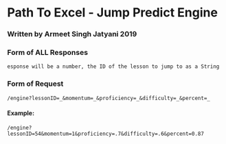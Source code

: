 # Path To Excel - Jump Predict Engine
### Written by Armeet Singh Jatyani 2019
### Form of ALL Responses
``` esponse will be a number, the ID of the lesson to jump to as a String ```

### Form of Request
``` /engine?lessonID=_&momentum=_&proficiency=_&difficulty=_&percent=_  ```
#### Example:
``` /engine?lessonID=54&momentum=1&proficiency=.7&difficulty=.6&percent=0.87  ```
